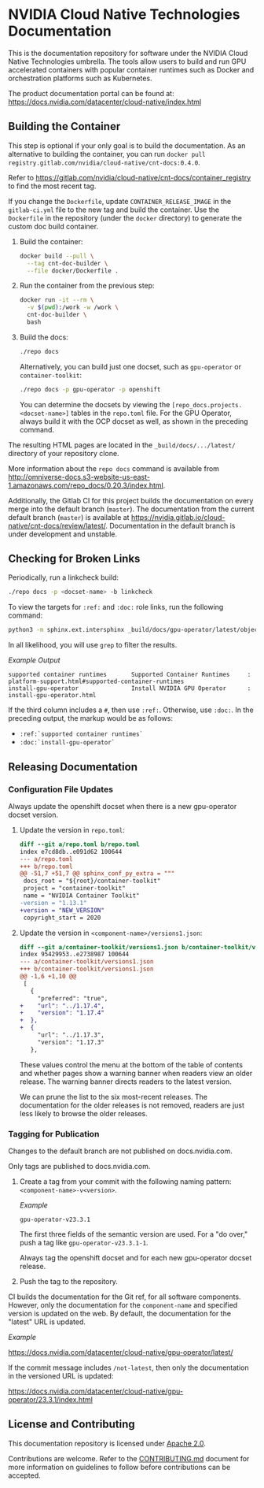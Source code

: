 # NVIDIA Cloud Native Technologies Documentation

This is the documentation repository for software under the NVIDIA Cloud Native Technologies umbrella. The tools allow users to
build and run GPU accelerated containers with popular container runtimes such as Docker and orchestration platforms such as Kubernetes.

The product documentation portal can be found at: https://docs.nvidia.com/datacenter/cloud-native/index.html

## Building the Container

This step is optional if your only goal is to build the documentation.
As an alternative to building the container, you can run `docker pull registry.gitlab.com/nvidia/cloud-native/cnt-docs:0.4.0`.

Refer to <https://gitlab.com/nvidia/cloud-native/cnt-docs/container_registry> to find the most recent tag.

If you change the `Dockerfile`, update `CONTAINER_RELEASE_IMAGE` in the `gitlab-ci.yml` file to the new tag and build the container.
Use the `Dockerfile` in the repository (under the `docker` directory) to generate the custom doc build container.

1. Build the container:

   ```bash
   docker build --pull \
     --tag cnt-doc-builder \
     --file docker/Dockerfile .
   ```

1. Run the container from the previous step:

   ```bash
   docker run -it --rm \
     -v $(pwd):/work -w /work \
     cnt-doc-builder \
     bash
   ```

1. Build the docs:

   ```bash
   ./repo docs
   ```

   Alternatively, you can build just one docset, such as `gpu-operator` or `container-toolkit`:

   ```bash
   ./repo docs -p gpu-operator -p openshift
   ```

   You can determine the docsets by viewing the `[repo_docs.projects.<docset-name>]` tables in the `repo.toml` file.
   For the GPU Operator, always build it with the OCP docset as well, as shown in the preceding command.

The resulting HTML pages are located in the `_build/docs/.../latest/` directory of your repository clone.

More information about the `repo docs` command is available from
<http://omniverse-docs.s3-website-us-east-1.amazonaws.com/repo_docs/0.20.3/index.html>.

Additionally, the Gitlab CI for this project builds the documentation on every merge into the default branch (`master`).
The documentation from the current default branch (`master`) is available at <https://nvidia.gitlab.io/cloud-native/cnt-docs/review/latest/>.
Documentation in the default branch is under development and unstable.

## Checking for Broken Links

Periodically, run a linkcheck build:

```bash
./repo docs -p <docset-name> -b linkcheck
```

To view the targets for `:ref:` and `:doc:` role links, run the following command:

```bash
python3 -m sphinx.ext.intersphinx _build/docs/gpu-operator/latest/objects.inv
```

In all likelihood, you will use `grep` to filter the results.

*Example Output*

```output
supported container runtimes       Supported Container Runtimes     : platform-support.html#supported-container-runtimes
install-gpu-operator               Install NVIDIA GPU Operator      : install-gpu-operator.html
```

If the third column includes a `#`, then use `:ref:`.
Otherwise, use `:doc:`.
In the preceding output, the markup would be as follows:

- ``:ref:`supported container runtimes` ``
- ``:doc:`install-gpu-operator` ``

## Releasing Documentation

### Configuration File Updates

Always update the openshift docset when there is a new gpu-operator docset version.

1. Update the version in `repo.toml`:

   ```diff
   diff --git a/repo.toml b/repo.toml
   index e7cd8db..e091d62 100644
   --- a/repo.toml
   +++ b/repo.toml
   @@ -51,7 +51,7 @@ sphinx_conf_py_extra = """
    docs_root = "${root}/container-toolkit"
    project = "container-toolkit"
    name = "NVIDIA Container Toolkit"
   -version = "1.13.1"
   +version = "NEW_VERSION"
    copyright_start = 2020
   ```

1. Update the version in `<component-name>/versions1.json`:

   ```diff
   diff --git a/container-toolkit/versions1.json b/container-toolkit/versions1.json
   index 95429953..e2738987 100644
   --- a/container-toolkit/versions1.json
   +++ b/container-toolkit/versions1.json
   @@ -1,6 +1,10 @@
    [
      {
        "preferred": "true",
   +    "url": "../1.17.4",
   +    "version": "1.17.4"
   +  },
   +  {
        "url": "../1.17.3",
        "version": "1.17.3"
      },
   ```

   These values control the menu at the bottom of the table of contents and
   whether pages show a warning banner when readers view an older release.
   The warning banner directs readers to the latest version.

   We can prune the list to the six most-recent releases.
   The documentation for the older releases is not removed, readers are just
   less likely to browse the older releases.

### Tagging for Publication

Changes to the default branch are not published on docs.nvidia.com.

Only tags are published to docs.nvidia.com.

1. Create a tag from your commit with the following naming pattern: `<component-name>-v<version>`.

   *Example*

   ```text
   gpu-operator-v23.3.1
   ```

   The first three fields of the semantic version are used.
   For a "do over," push a tag like `gpu-operator-v23.3.1-1`.

   Always tag the openshift docset and for each new gpu-operator docset release.

1. Push the tag to the repository.

CI builds the documentation for the Git ref, for all software components.
However, only the documentation for the `component-name` and specified version is updated on the web.
By default, the documentation for the "latest" URL is updated.

*Example*

<https://docs.nvidia.com/datacenter/cloud-native/gpu-operator/latest/>

If the commit message includes `/not-latest`, then only the documentation in the versioned URL is updated:

<https://docs.nvidia.com/datacenter/cloud-native/gpu-operator/23.3.1/index.html>

## License and Contributing

This documentation repository is licensed under [Apache 2.0](https://www.apache.org/licenses/LICENSE-2.0).

Contributions are welcome. Refer to the [CONTRIBUTING.md](https://gitlab.com/nvidia/cloud-native/cnt-docs/-/blob/master/CONTRIBUTING.md) document for more
information on guidelines to follow before contributions can be accepted.

